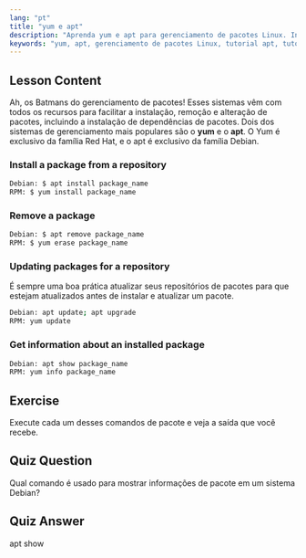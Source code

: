 ```yaml
---
lang: "pt"
title: "yum e apt"
description: "Aprenda yum e apt para gerenciamento de pacotes Linux. Instale, remova e atualize software em sistemas Debian/RPM com este tutorial para iniciantes. Comece hoje mesmo!"
keywords: "yum, apt, gerenciamento de pacotes Linux, tutorial apt, tutorial yum, comandos Linux, guia para iniciantes, instalação de pacotes"
---
```


## Lesson Content

Ah, os Batmans do gerenciamento de pacotes! Esses sistemas vêm com todos os recursos para facilitar a instalação, remoção e alteração de pacotes, incluindo a instalação de dependências de pacotes. Dois dos sistemas de gerenciamento mais populares são o **yum** e o **apt**. O Yum é exclusivo da família Red Hat, e o apt é exclusivo da família Debian.

### Install a package from a repository

```bash
Debian: $ apt install package_name
RPM: $ yum install package_name
```

### Remove a package

```bash
Debian: $ apt remove package_name
RPM: $ yum erase package_name
```

### Updating packages for a repository

É sempre uma boa prática atualizar seus repositórios de pacotes para que estejam atualizados antes de instalar e atualizar um pacote.

```bash
Debian: apt update; apt upgrade
RPM: yum update
```

### Get information about an installed package

```bash
Debian: apt show package_name
RPM: yum info package_name
```

## Exercise

Execute cada um desses comandos de pacote e veja a saída que você recebe.

## Quiz Question

Qual comando é usado para mostrar informações de pacote em um sistema Debian?

## Quiz Answer

apt show
